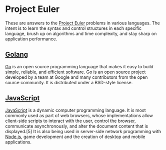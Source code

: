 Project Euler
=============

These are answers to the [Project Euler](https://projecteuler.net/) problems in various languages. The intent is to learn the syntax and control structures in each specific language, brush up on algorithms and time complexity, and stay sharp on application performance.


[Golang](go)
------
[Go](https://golang.org/) is an open source programming language that makes it easy to build simple, reliable, and efficient software. Go is an open source project developed by a team at Google and many contributors from the open source community. It is distributed under a BSD-style license.


[JavaScript](javascript)
----------
[JavaScript](http://www.ecmascript.org/) is a dynamic computer programming language. It is most commonly used as part of web browsers, whose implementations allow client-side scripts to interact with the user, control the browser, communicate asynchronously, and alter the document content that is displayed.[5] It is also being used in server-side network programming with [Node.js](http://nodejs.org/), game development and the creation of desktop and mobile applications.